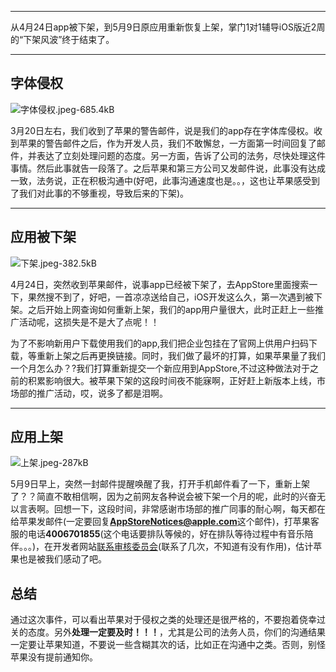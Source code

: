 
--------

从4月24日app被下架，到5月9日原应用重新恢复上架，掌门1对1辅导iOS版近2周的“下架风波”终于结束了。


----------
## 字体侵权 ##
![字体侵权.jpeg-685.4kB][1]

 3月20日左右，我们收到了苹果的警告邮件，说是我们的app存在字体库侵权。收到苹果的警告邮件之后，作为开发人员，我们不敢懈怠，一方面第一时间回复了邮件，并表达了立刻处理问题的态度。另一方面，告诉了公司的法务，尽快处理这件事情。然后此事就告一段落了。之后苹果和第三方公司又发邮件说，此事没有达成一致，法务说，正在积极沟通中(好吧，此事沟通速度也是。。，这也让苹果感受到了我们对此事的不够重视，导致后来的下架)。


---------
## 应用被下架 ##

![下架.jpeg-382.5kB][2]

4月24日，突然收到苹果邮件，说事app已经被下架了，去AppStore里面搜索一下，果然搜不到了，好吧，一首凉凉送给自己，iOS开发这么久，第一次遇到被下架。之后开始上网查询如何重新上架，我们的app用户量很大，此时正赶上一些推广活动呢，这损失是不是大了点呢！！

为了不影响新用户下载使用我们的app,我们把企业包挂在了官网上供用户扫码下载，等重新上架之后再更换链接。同时，我们做了最坏的打算，如果苹果量了我们一个月怎么办？?我们打算重新提交一个新应用到AppStore,不过这种做法对于之前的积累影响很大。被苹果下架的这段时间夜不能寐啊，正好赶上新版本上线，市场部的推广活动，哎，说多了都是泪啊。

---------
## 应用上架 ##
![上架.jpeg-287kB][3]

5月9日早上，突然一封邮件提醒唤醒了我，打开手机邮件看了一下，重新上架了？？简直不敢相信啊，因为之前网友各种说会被下架一个月的呢，此时的兴奋无以言表啊。回想一下，这段时间，非常感谢市场部的推广同事的耐心啊，每天都在给苹果发邮件(一定要回复**AppStoreNotices@apple.com**这个邮件)，打苹果客服的电话**4006701855**(这个电话要排队等候的，好在排队等待过程中有音乐陪伴。。。)，在开发者网站[联系审核委员会][4](联系了几次，不知道有没有作用)，估计苹果也是被我们感动了吧。

## 总结 ##

通过这次事件，可以看出苹果对于侵权之类的处理还是很严格的，不要抱着侥幸过关的态度。另外**处理一定要及时！！！**，尤其是公司的法务人员，你们的沟通结果一定要让苹果知道，不要说一些含糊其次的话，比如正在沟通中之类。否则，别怪苹果没有提前通知你。


  [1]: http://static.zybuluo.com/stevenlfg/0w0c309cob74pqn6wv5m96vm/%E5%AD%97%E4%BD%93%E4%BE%B5%E6%9D%83.jpeg
  [2]: http://static.zybuluo.com/stevenlfg/8f2numjnumiu9mij3zfvbu5w/%E4%B8%8B%E6%9E%B6.jpeg
  [3]: http://static.zybuluo.com/stevenlfg/9h6wxn1ji6wl7w10vf3lwo4k/%E4%B8%8A%E6%9E%B6.jpeg
  [4]: https://developer.apple.com/contact/app-store/?topic=expedite
